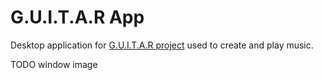 # G.U.I.T.A.R App

Desktop application for [G.U.I.T.A.R project](https://github.com/jsfraz/guitar) used to create and play music.

TODO window image
